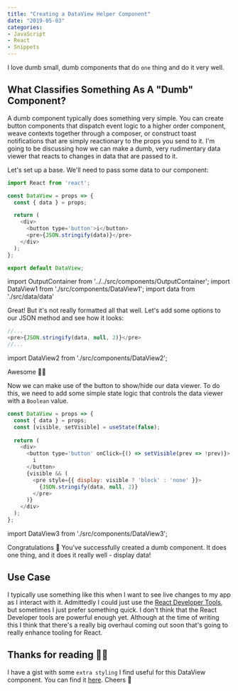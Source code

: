 ```yaml
---
title: "Creating a DataView Helper Component"
date: "2019-05-03"
categories:
- JavaScript
- React
- Snippets
---
```


I love dumb small, dumb components that do `one` thing and do it very well.

## What Classifies Something As A "Dumb" Component?

A dumb component typically does something very simple. You can create button components that dispatch event logic to a higher order component, weave contexts together through a composer, or construct toast notifications that are simply reactionary to the props you send to it. I'm going to be discussing how we can make a dumb, very rudimentary data viewer that reacts to changes in data that are passed to it.

Let's set up a base. We'll need to pass some data to our component:

```js
import React from 'react';

const DataView = props => {
  const { data } = props;

  return (
    <div>
      <button type='button'>i</button>
      <pre>{JSON.stringify(data)}</pre>
    </div>
  );
};

export default DataView;
```

import OutputContainer from '../../src/components/OutputContainer';
import DataView1 from './src/components/DataView1';
import data from './src/data/data'

<OutputContainer>
  <DataView1 data={data} />
</OutputContainer>

Great! But it's not really formatted all that well. Let's add some options to our JSON method and see how it looks:

```js
//...
<pre>{JSON.stringify(data, null, 2)}</pre>
//...
```

import DataView2 from './src/components/DataView2';

<OutputContainer>
  <DataView2 data={data} />
</OutputContainer>


Awesome 👍🏻

Now we can make use of the button to show/hide our data viewer. To do this, we need to add some simple state logic that controls the data viewer with a `Boolean` value.

```js
const DataView = props => {
  const { data } = props;
  const [visible, setVisible] = useState(false);
  
  return (
    <div>
      <button type='button' onClick={() => setVisible(prev => !prev)}>
        i
      </button>
      {visible && (
        <pre style={{ display: visible ? 'block' : 'none' }}>
          {JSON.stringify(data, null, 2)}
        </pre>
      )}
    </div>
  );
};
```

import DataView3 from './src/components/DataView3';

<OutputContainer>
  <DataView3 data={data} />
</OutputContainer>

Congratulations 🎉 You've successfully created a dumb component. It does one thing, and it does it really well - display data!

## Use Case
I typically use something like this when I want to see live changes to my app as I interact with it. Admittedly I could just use the [React Developer Tools](https://www.google.com/search?client=opera&hs=QLP&ei=RWfQXLbyHsH6sAW4o4eQAQ&q=React+Developer+Tools&oq=React+Developer+Tools&gs_l=psy-ab.3..0l10.5606.5606..6077...0.0..0.87.87.1......0....2j1..gws-wiz.......0i71.jldEa6IIqxs), but sometimes I just prefer something quick. I don't think that the React Developer tools are powerful enough yet. Although at the time of writing this I think that there's a really big overhaul coming out soon that's going to really enhance tooling for React.

## Thanks for reading 👋🏻
I have a gist with some `extra styling` I find useful for this DataView component. You can find it [here](https://gist.github.com/dmetivier/b67b703c4bbec4bdc22a76170adc09c5). Cheers 🍻
